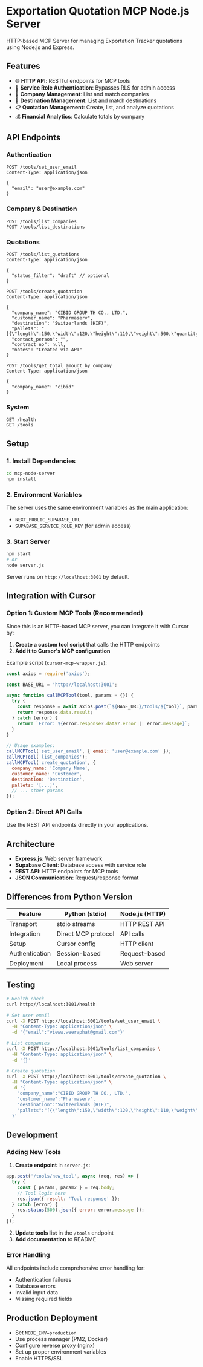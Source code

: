 # Exportation Quotation MCP Node.js Server

HTTP-based MCP Server for managing Exportation Tracker quotations using Node.js and Express.

## Features

- 🌐 **HTTP API**: RESTful endpoints for MCP tools
- 🔐 **Service Role Authentication**: Bypasses RLS for admin access
- 🏢 **Company Management**: List and match companies
- 📍 **Destination Management**: List and match destinations
- 📋 **Quotation Management**: Create, list, and analyze quotations
- 💰 **Financial Analytics**: Calculate totals by company

## API Endpoints

### Authentication
```http
POST /tools/set_user_email
Content-Type: application/json

{
  "email": "user@example.com"
}
```

### Company & Destination
```http
POST /tools/list_companies
POST /tools/list_destinations
```

### Quotations
```http
POST /tools/list_quotations
Content-Type: application/json

{
  "status_filter": "draft" // optional
}
```

```http
POST /tools/create_quotation
Content-Type: application/json

{
  "company_name": "CIBID GROUP TH CO., LTD.",
  "customer_name": "Pharmaserv",
  "destination": "Switzerlands (HIF)",
  "pallets": "[{\"length\":150,\"width\":120,\"height\":110,\"weight\":500,\"quantity\":2}]",
  "contact_person": "",
  "contract_no": null,
  "notes": "Created via API"
}
```

```http
POST /tools/get_total_amount_by_company
Content-Type: application/json

{
  "company_name": "cibid"
}
```

### System
```http
GET /health
GET /tools
```

## Setup

### 1. Install Dependencies
```bash
cd mcp-node-server
npm install
```

### 2. Environment Variables
The server uses the same environment variables as the main application:
- `NEXT_PUBLIC_SUPABASE_URL`
- `SUPABASE_SERVICE_ROLE_KEY` (for admin access)

### 3. Start Server
```bash
npm start
# or
node server.js
```

Server runs on `http://localhost:3001` by default.

## Integration with Cursor

### Option 1: Custom MCP Tools (Recommended)
Since this is an HTTP-based MCP server, you can integrate it with Cursor by:

1. **Create a custom tool script** that calls the HTTP endpoints
2. **Add it to Cursor's MCP configuration**

Example script (`cursor-mcp-wrapper.js`):
```javascript
const axios = require('axios');

const BASE_URL = 'http://localhost:3001';

async function callMCPTool(tool, params = {}) {
  try {
    const response = await axios.post(`${BASE_URL}/tools/${tool}`, params);
    return response.data.result;
  } catch (error) {
    return `Error: ${error.response?.data?.error || error.message}`;
  }
}

// Usage examples:
callMCPTool('set_user_email', { email: 'user@example.com' });
callMCPTool('list_companies');
callMCPTool('create_quotation', {
  company_name: 'Company Name',
  customer_name: 'Customer',
  destination: 'Destination',
  pallets: '[...]',
  // ... other params
});
```

### Option 2: Direct API Calls
Use the REST API endpoints directly in your applications.

## Architecture

- **Express.js**: Web server framework
- **Supabase Client**: Database access with service role
- **REST API**: HTTP endpoints for MCP tools
- **JSON Communication**: Request/response format

## Differences from Python Version

| Feature | Python (stdio) | Node.js (HTTP) |
|---------|----------------|----------------|
| Transport | stdio streams | HTTP REST API |
| Integration | Direct MCP protocol | API calls |
| Setup | Cursor config | HTTP client |
| Authentication | Session-based | Request-based |
| Deployment | Local process | Web server |

## Testing

```bash
# Health check
curl http://localhost:3001/health

# Set user email
curl -X POST http://localhost:3001/tools/set_user_email \
  -H "Content-Type: application/json" \
  -d '{"email":"vieww.weeraphat@gmail.com"}'

# List companies
curl -X POST http://localhost:3001/tools/list_companies \
  -H "Content-Type: application/json" \
  -d '{}'

# Create quotation
curl -X POST http://localhost:3001/tools/create_quotation \
  -H "Content-Type: application/json" \
  -d '{
    "company_name":"CIBID GROUP TH CO., LTD.",
    "customer_name":"Pharmaserv",
    "destination":"Switzerlands (HIF)",
    "pallets":"[{\"length\":150,\"width\":120,\"height\":110,\"weight\":500,\"quantity\":2}]"
  }'
```

## Development

### Adding New Tools

1. **Create endpoint** in `server.js`:
```javascript
app.post('/tools/new_tool', async (req, res) => {
  try {
    const { param1, param2 } = req.body;
    // Tool logic here
    res.json({ result: 'Tool response' });
  } catch (error) {
    res.status(500).json({ error: error.message });
  }
});
```

2. **Update tools list** in the `/tools` endpoint
3. **Add documentation** to README

### Error Handling

All endpoints include comprehensive error handling for:
- Authentication failures
- Database errors
- Invalid input data
- Missing required fields

## Production Deployment

- Set `NODE_ENV=production`
- Use process manager (PM2, Docker)
- Configure reverse proxy (nginx)
- Set up proper environment variables
- Enable HTTPS/SSL


